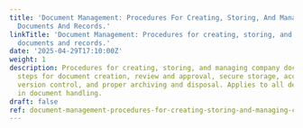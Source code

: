 ```yaml
---
title: 'Document Management: Procedures For Creating, Storing, And Managing Company
  Documents And Records.'
linkTitle: 'Document Management: Procedures for creating, storing, and managing company
  documents and records.'
date: '2025-04-29T17:10:00Z'
weight: 1
description: Procedures for creating, storing, and managing company documents include
  steps for document creation, review and approval, secure storage, access and retrieval,
  version control, and proper archiving and disposal. Applies to all departments involved
  in document handling.
draft: false
ref: document-management-procedures-for-creating-storing-and-managing-company-documents-and-records
---
```


